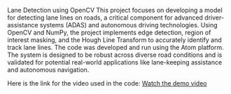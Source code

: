 Lane Detection using OpenCV
This project focuses on developing a model for detecting lane lines on roads, a critical component for advanced driver-assistance systems (ADAS) and autonomous driving technologies. Using OpenCV and NumPy, the project implements edge detection, region of interest masking, and the Hough Line Transform to accurately identify and track lane lines. The code was developed and run using the Atom platform. The system is designed to be robust across diverse road conditions and is validated for potential real-world applications like lane-keeping assistance and autonomous navigation.


Here is the link for the video used in the code:
[Watch the demo video](https://drive.google.com/file/d/1VKE9KaDaWdgnVho9f3YFIZWxkLDE8-Me/view?usp=drive_link)
